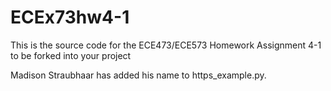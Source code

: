 # ECEx73hw4-1
This is the source code for the ECE473/ECE573 Homework Assignment 4-1 to be forked into your project

Madison Straubhaar has added his name to https_example.py.
